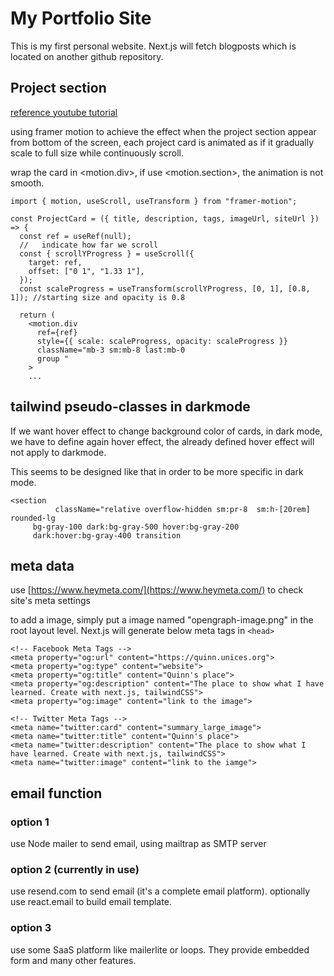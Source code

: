 # My Portfolio Site

This is my first personal website. Next.js will fetch blogposts which is located on another github repository.

## Project section

[reference youtube tutorial](https://youtu.be/sUKptmUVIBM?si=K6yyL6WJ7dg0x7t0)

using framer motion to achieve the effect when the project section appear from bottom of the screen, each project card is animated as if it gradually scale to full size while continuously scroll.

wrap the card in <motion.div>, if use <motion.section>, the animation is not smooth.

```
import { motion, useScroll, useTransform } from "framer-motion";

const ProjectCard = ({ title, description, tags, imageUrl, siteUrl }) => {
  const ref = useRef(null);
  //   indicate how far we scroll
  const { scrollYProgress } = useScroll({
    target: ref,
    offset: ["0 1", "1.33 1"],
  });
  const scaleProgress = useTransform(scrollYProgress, [0, 1], [0.8, 1]); //starting size and opacity is 0.8

  return (
    <motion.div
      ref={ref}
      style={{ scale: scaleProgress, opacity: scaleProgress }}
      className="mb-3 sm:mb-8 last:mb-0
      group "
    >
    ...
```

## tailwind pseudo-classes in darkmode

If we want hover effect to change background color of cards, in dark mode, we have to define again hover effect, the already defined hover effect will not apply to darkmode.

This seems to be designed like that in order to be more specific in dark mode.

```
<section
          className="relative overflow-hidden sm:pr-8  sm:h-[20rem] rounded-lg
     bg-gray-100 dark:bg-gray-500 hover:bg-gray-200
     dark:hover:bg-gray-400 transition
```

## meta data

use [https://www.heymeta.com/](https://www.heymeta.com/) to check site's meta settings

to add a image, simply put a image named "opengraph-image.png" in the root layout level. Next.js will generate below meta tags in `<head>`

```
<!-- Facebook Meta Tags -->
<meta property="og:url" content="https://quinn.unices.org">
<meta property="og:type" content="website">
<meta property="og:title" content="Quinn's place">
<meta property="og:description" content="The place to show what I have learned. Create with next.js, tailwindCSS">
<meta property="og:image" content="link to the image">

<!-- Twitter Meta Tags -->
<meta name="twitter:card" content="summary_large_image">
<meta name="twitter:title" content="Quinn's place">
<meta name="twitter:description" content="The place to show what I have learned. Create with next.js, tailwindCSS">
<meta name="twitter:image" content="link to the iamge">
```

## email function

### option 1

use Node mailer to send email, using mailtrap as SMTP server

### option 2 (currently in use)

use resend.com to send email (it's a complete email platform).
optionally use react.email to build email template.

### option 3

use some SaaS platform like mailerlite or loops. They provide embedded form and many other features.
